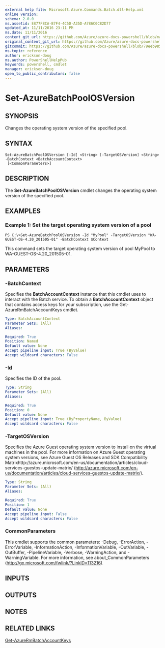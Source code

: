 ```yaml
---
external help file: Microsoft.Azure.Commands.Batch.dll-Help.xml
online version:
schema: 2.0.0
ms.assetid: E877F8CA-B7F4-4C5D-A35D-A7B6C0C82D77
updated_at: 11/11/2016 23:11 PM
ms.date: 11/11/2016
content_git_url: https://github.com/Azure/azure-docs-powershell/blob/master/azureps-cmdlets-docs/ResourceManager/AzureRM.Batch/v2.1.0/Set-AzureBatchPoolOSVersion.md
original_content_git_url: https://github.com/Azure/azure-docs-powershell/blob/master/azureps-cmdlets-docs/ResourceManager/AzureRM.Batch/v2.1.0/Set-AzureBatchPoolOSVersion.md
gitcommit: https://github.com/Azure/azure-docs-powershell/blob/79eeb985ea480979357fb4695832a0c3d29a48bf
ms.topic: reference
author: erickson-doug
ms.author: PowerShellHelpPub
keywords: powershell, cmdlet
manager: erickson-doug
open_to_public_contributors: false
---
```


# Set-AzureBatchPoolOSVersion

## SYNOPSIS
Changes the operating system version of the specified pool.

## SYNTAX

```
Set-AzureBatchPoolOSVersion [-Id] <String> [-TargetOSVersion] <String> -BatchContext <BatchAccountContext>
 [<CommonParameters>]
```

## DESCRIPTION
The **Set-AzureBatchPoolOSVersion** cmdlet changes the operating system version of the specified pool.

## EXAMPLES

### Example 1: Set the target operating system version of a pool
```
PS C:\>Set-AzureBatchPoolOSVersion -Id "MyPool" -TargetOSVersion "WA-GUEST-OS-4.20_201505-01" -BatchContext $Context
```

This command sets the target operating system version of pool MyPool to WA-GUEST-OS-4.20_201505-01.

## PARAMETERS

### -BatchContext
Specifies the **BatchAccountContext** instance that this cmdlet uses to interact with the Batch service.
To obtain a **BatchAccountContext** object that contains access keys for your subscription, use the Get-AzureRmBatchAccountKeys cmdlet.

```yaml
Type: BatchAccountContext
Parameter Sets: (All)
Aliases: 

Required: True
Position: Named
Default value: None
Accept pipeline input: True (ByValue)
Accept wildcard characters: False
```

### -Id
Specifies the ID of the pool.

```yaml
Type: String
Parameter Sets: (All)
Aliases: 

Required: True
Position: 0
Default value: None
Accept pipeline input: True (ByPropertyName, ByValue)
Accept wildcard characters: False
```

### -TargetOSVersion
Specifies the Azure Guest operating system version to install on the virtual machines in the pool.
For more information on Azure Guest operating system versions, see Azure Guest OS Releases and SDK Compatibility Matrixhttp://azure.microsoft.com/en-us/documentation/articles/cloud-services-guestos-update-matrix/ (http://azure.microsoft.com/en-us/documentation/articles/cloud-services-guestos-update-matrix/).

```yaml
Type: String
Parameter Sets: (All)
Aliases: 

Required: True
Position: 1
Default value: None
Accept pipeline input: False
Accept wildcard characters: False
```

### CommonParameters
This cmdlet supports the common parameters: -Debug, -ErrorAction, -ErrorVariable, -InformationAction, -InformationVariable, -OutVariable, -OutBuffer, -PipelineVariable, -Verbose, -WarningAction, and -WarningVariable. For more information, see about_CommonParameters (http://go.microsoft.com/fwlink/?LinkID=113216).

## INPUTS

## OUTPUTS

## NOTES

## RELATED LINKS

[Get-AzureRmBatchAccountKeys](./Get-AzureRmBatchAccountKeys.md)



